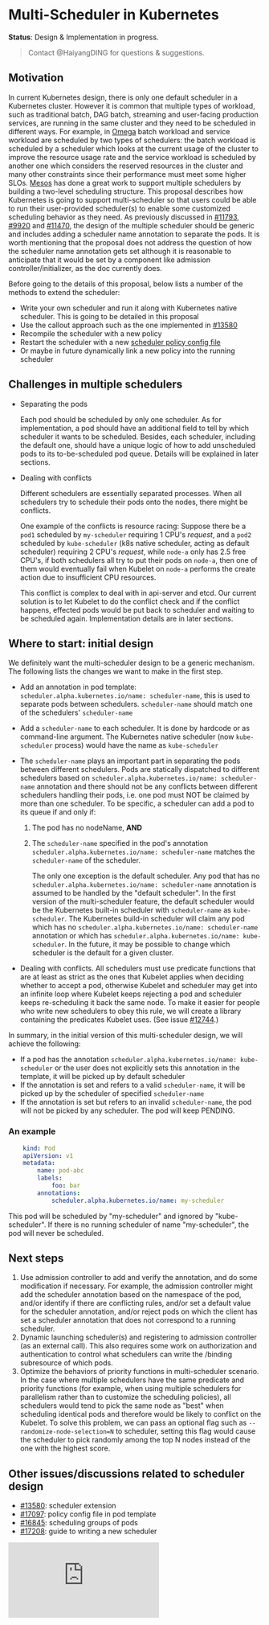 # Multi-Scheduler in Kubernetes

**Status**: Design & Implementation in progress.

> Contact @HaiyangDING for questions & suggestions.

## Motivation

In current Kubernetes design, there is only one default scheduler in a Kubernetes cluster.
However it is common that multiple types of workload, such as traditional batch, DAG batch, streaming and user-facing production services,
are running in the same cluster and they need to be scheduled in different ways. For example, in
[Omega](http://research.google.com/pubs/pub41684.html) batch workload and service workload are scheduled by two types of schedulers:
the batch workload is scheduled by a scheduler which looks at the current usage of the cluster to improve the resource usage rate
and the service workload is scheduled by another one which considers the reserved resources in the
cluster and many other constraints since their performance must meet some higher SLOs.
[Mesos](http://mesos.apache.org/) has done a great work to support multiple schedulers by building a
two-level scheduling structure. This proposal describes how Kubernetes is going to support multi-scheduler
so that users could be able to run their user-provided scheduler(s) to enable some customized scheduling
behavior as they need. As previously discussed in [#11793](https://github.com/kubernetes/kubernetes/issues/11793),
[#9920](https://github.com/kubernetes/kubernetes/issues/9920) and [#11470](https://github.com/kubernetes/kubernetes/issues/11470),
the design of the multiple scheduler should be generic and includes adding a scheduler name annotation to separate the pods.
It is worth mentioning that the proposal does not address the question of how the scheduler name annotation gets
set although it is reasonable to anticipate that it would be set by a component like admission controller/initializer,
as the doc currently does.

Before going to the details of this proposal, below lists a number of the methods to extend the scheduler:

- Write your own scheduler and run it along with Kubernetes native scheduler. This is going to be detailed in this proposal
- Use the callout approach such as the one implemented in [#13580](https://github.com/kubernetes/kubernetes/issues/13580)
- Recompile the scheduler with a new policy
- Restart the scheduler with a new [scheduler policy config file](https://git.k8s.io/examples/staging/scheduler-policy-config.json)
- Or maybe in future dynamically link a new policy into the running scheduler

## Challenges in multiple schedulers

- Separating the pods

    Each pod should be scheduled by only one scheduler. As for implementation, a pod should
    have an additional field to tell by which scheduler it wants to be scheduled. Besides,
    each scheduler, including the default one, should have a unique logic of how to add unscheduled
    pods to its to-be-scheduled pod queue. Details will be explained in later sections.

- Dealing with conflicts

    Different schedulers are essentially separated processes. When all schedulers try to schedule
    their pods onto the nodes, there might be conflicts.

    One example of the conflicts is resource racing: Suppose there be a `pod1` scheduled by
    `my-scheduler` requiring 1 CPU's *request*, and a `pod2` scheduled by `kube-scheduler` (k8s native
    scheduler, acting as default scheduler) requiring 2 CPU's *request*, while `node-a` only has 2.5
    free CPU's, if both schedulers all try to put their pods on `node-a`, then one of them would eventually
    fail when Kubelet on `node-a` performs the create action due to insufficient CPU resources.

    This conflict is complex to deal with in api-server and etcd. Our current solution is to let Kubelet
    to do the conflict check and if the conflict happens, effected pods would be put back to scheduler
    and waiting to be scheduled again. Implementation details are in later sections.

## Where to start: initial design

We definitely want the multi-scheduler design to be a generic mechanism. The following lists the changes
we want to make in the first step.

- Add an annotation in pod template: `scheduler.alpha.kubernetes.io/name: scheduler-name`, this is used to
separate pods between schedulers. `scheduler-name` should match one of the schedulers' `scheduler-name`
- Add a `scheduler-name` to each scheduler. It is done by hardcode or as command-line argument. The
Kubernetes native scheduler (now `kube-scheduler` process) would have the name as `kube-scheduler`
- The `scheduler-name` plays an important part in separating the pods between different schedulers.
Pods are statically dispatched to different schedulers based on `scheduler.alpha.kubernetes.io/name: scheduler-name`
annotation and there should not be any conflicts between different schedulers handling their pods, i.e. one pod must
NOT be claimed by more than one scheduler. To be specific, a scheduler can add a pod to its queue if and only if:
    1. The pod has no nodeName, **AND**
    2. The `scheduler-name` specified in the pod's annotation `scheduler.alpha.kubernetes.io/name: scheduler-name`
    matches the `scheduler-name` of the scheduler.

        The only one exception is the default scheduler. Any pod that has no `scheduler.alpha.kubernetes.io/name: scheduler-name`
        annotation is assumed to be handled by the "default scheduler". In the first version of the multi-scheduler feature,
        the default scheduler would be the Kubernetes built-in scheduler with `scheduler-name` as `kube-scheduler`.
        The Kubernetes build-in scheduler will claim any pod which has no `scheduler.alpha.kubernetes.io/name: scheduler-name`
        annotation or which has `scheduler.alpha.kubernetes.io/name: kube-scheduler`. In the future, it may be possible to
        change which scheduler is the default for a given cluster.

- Dealing with conflicts. All schedulers must use predicate functions that are at least as strict as
the ones that Kubelet applies when deciding whether to accept a pod, otherwise Kubelet and scheduler
may get into an infinite loop where Kubelet keeps rejecting a pod and scheduler keeps re-scheduling
it back the same node. To make it easier for people who write new schedulers to obey this rule, we will
create a library containing the predicates Kubelet uses. (See issue [#12744](https://github.com/kubernetes/kubernetes/issues/12744).)

In summary, in the initial version of this multi-scheduler design, we will achieve the following:

- If a pod has the annotation `scheduler.alpha.kubernetes.io/name: kube-scheduler` or the user does not explicitly
sets this annotation in the template, it will be picked up by default scheduler
- If the annotation is set and refers to a valid `scheduler-name`, it will be picked up by the scheduler of
specified `scheduler-name`
- If the annotation is set but refers to an invalid `scheduler-name`, the pod will not be picked by any scheduler.
The pod will keep PENDING.

### An example

```yaml
    kind: Pod
    apiVersion: v1
    metadata:
        name: pod-abc   
        labels:
            foo: bar
        annotations:
            scheduler.alpha.kubernetes.io/name: my-scheduler
```

This pod will be scheduled by "my-scheduler" and ignored by "kube-scheduler". If there is no running scheduler
of name "my-scheduler", the pod will never be scheduled.

## Next steps

1. Use admission controller to add and verify the annotation, and do some modification if necessary. For example, the
admission controller might add the scheduler annotation based on the namespace of the pod, and/or identify if
there are conflicting rules, and/or set a default value for the scheduler annotation, and/or reject pods on
which the client has set a scheduler annotation that does not correspond to a running scheduler.
2. Dynamic launching scheduler(s) and registering to admission controller (as an external call). This also
requires some work on authorization and authentication to control what schedulers can write the /binding
subresource of which pods.
3. Optimize the behaviors of priority functions in multi-scheduler scenario. In the case where multiple schedulers have
the same predicate and priority functions (for example, when using multiple schedulers for parallelism rather than to
customize the scheduling policies), all schedulers would tend to pick the same node as "best" when scheduling identical
pods and therefore would be likely to conflict on the Kubelet. To solve this problem, we can pass
an optional flag such as `--randomize-node-selection=N` to scheduler, setting this flag would cause the scheduler to pick
randomly among the top N nodes instead of the one with the highest score.

## Other issues/discussions related to scheduler design

- [#13580](https://github.com/kubernetes/kubernetes/pull/13580): scheduler extension
- [#17097](https://github.com/kubernetes/kubernetes/issues/17097): policy config file in pod template
- [#16845](https://github.com/kubernetes/kubernetes/issues/16845): scheduling groups of pods
- [#17208](https://github.com/kubernetes/kubernetes/issues/17208): guide to writing a new scheduler

<!-- BEGIN MUNGE: GENERATED_ANALYTICS -->
[![Analytics](https://kubernetes-site.appspot.com/UA-36037335-10/GitHub/docs/proposals/multiple-schedulers.md?pixel)]()
<!-- END MUNGE: GENERATED_ANALYTICS -->
